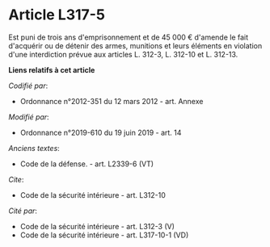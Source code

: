 # Article L317-5

Est puni de trois ans d'emprisonnement et de 45 000 € d'amende le fait d'acquérir ou de détenir des armes, munitions et leurs
éléments en violation d'une interdiction prévue aux articles L. 312-3, L. 312-10 et L. 312-13.

**Liens relatifs à cet article**

_Codifié par_:

  - Ordonnance n°2012-351 du 12 mars 2012 - art. Annexe

_Modifié par_:

  - Ordonnance n°2019-610 du 19 juin 2019 - art. 14

_Anciens textes_:

  - Code de la défense. - art. L2339-6 (VT)

_Cite_:

  - Code de la sécurité intérieure - art. L312-10

_Cité par_:

  - Code de la sécurité intérieure - art. L312-3 (V)
  - Code de la sécurité intérieure - art. L317-10-1 (VD)
